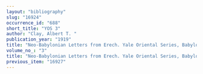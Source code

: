 ```yaml
---
layout: "bibliography"
slug: "16924"
occurrence_id: "688"
short_title: "YOS 3"
author: "Clay, Albert T. "
publication_year: "1919"
title: "Neo-Babylonian Letters from Erech. Yale Oriental Series, Babylonian Texts 3 (New Haven)"
volume_no_: "3"
title: "Neo-Babylonian Letters from Erech. Yale Oriental Series, Babylonian Texts 3 (New Haven)"
previous_item: "16927"
---
```

